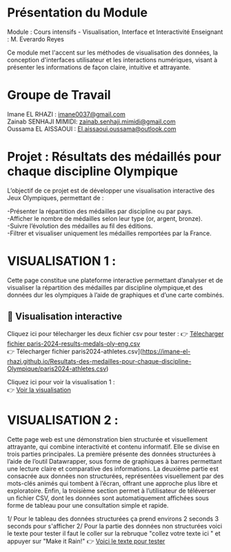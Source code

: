 # Présentation du Module
Module : Cours intensifs - Visualisation, Interface et Interactivité
Enseignant : M. Everardo Reyes

Ce module met l'accent sur les méthodes de visualisation des données, la conception d'interfaces utilisateur et les interactions numériques, visant à présenter les informations de façon claire, intuitive et attrayante.

# Groupe de Travail

Imane EL RHAZI : imane0037@gmail.com      
Zainab SENHAJI MIMIDI: zainab.senhaji.mimidi@gmail.com      
Oussama EL AISSAOUI : El.aissaoui.oussama@outlook.com


# Projet : Résultats des médaillés pour chaque discipline Olympique
L’objectif de ce projet est de développer une visualisation interactive des Jeux Olympiques, permettant de :

-Présenter la répartition des médailles par discipline ou par pays.   
-Afficher le nombre de médailles selon leur type (or, argent, bronze).            
-Suivre l’évolution des médailles au fil des éditions.                     
-Filtrer et visualiser uniquement les médailles remportées par la France. 

# VISUALISATION 1 :
Cette page constitue une plateforme interactive permettant d’analyser et de visualiser la répartition des médailles par discipline olympique,et des données dur les olympiques à l’aide de graphiques et d’une carte combinés.
## 🔗 Visualisation interactive

Cliquez ici pour télecharger les deux fichier csv pour tester : 
👉 [Télecharger fichier paris-2024-results-medals-oly-eng.csv ](https://imane-el-rhazi.github.io/Resultats-des-medailles-pour-chaque-discipline-Olympique/paris-2024-results-medals-oly-eng.csv)                
👉 Télecharger fichier paris2024-athletes.csv](https://imane-el-rhazi.github.io/Resultats-des-medailles-pour-chaque-discipline-Olympique/paris2024-athletes.csv)

Cliquez ici pour voir la visualisation 1 :  
👉 [Voir la visualisation](https://imane-el-rhazi.github.io/Resultats-des-medailles-pour-chaque-discipline-Olympique/Visualisation1.html)


# VISUALISATION 2 :
Cette page web est une démonstration bien structurée et visuellement attrayante, qui combine interactivité et contenu informatif. Elle se divise en trois parties principales. La première présente des données structurées à l’aide de l’outil Datawrapper, sous forme de graphiques à barres permettant une lecture claire et comparative des informations. La deuxième partie est consacrée aux données non structurées, représentées visuellement par des mots-clés animés qui tombent à l’écran, offrant une approche plus libre et exploratoire. Enfin, la troisième section permet à l’utilisateur de téléverser un fichier CSV, dont les données sont automatiquement affichées sous forme de tableau pour une consultation simple et rapide.

1/ Pour le tableau des données structurées ça prend environs 2 seconds 3 seconds pour s'afficher 
2/ Pour la partie des données non structurées  voici le texte pour tester il faut le coller sur la rebruque "collez votre texte ici " et appuyer sur "Make it Rain!"
    👉 [Voici le texte pour tester](https://imane-el-rhazi.github.io/Resultats-des-medailles-pour-chaque-discipline-Olympique/nonStructuré.txt)










